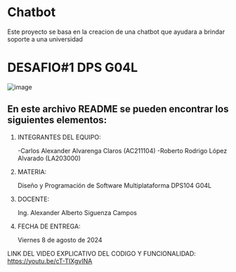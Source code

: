 # Chatbot
Este proyecto se basa en la creacion de una chatbot que ayudara a brindar soporte a una universidad

# DESAFIO#1 DPS G04L
![image](https://user-images.githubusercontent.com/79995182/188522186-37932faa-4194-4c29-b288-f1530fa68e41.png)

 ## En este archivo README se pueden encontrar los siguientes elementos:

 1) INTEGRANTES DEL EQUIPO:

     -Carlos Alexander Alvarenga Claros (AC211104)
     -Roberto Rodrigo López Alvarado (LA203000)
     
 2) MATERIA:

     Diseño y Programación de Software Multiplataforma DPS104 G04L

 3) DOCENTE:

      Ing. Alexander Alberto Siguenza Campos

 4) FECHA DE ENTREGA:

      Viernes 8 de agosto de 2024
      
 LINK DEL VIDEO EXPLICATIVO DEL CODIGO Y FUNCIONALIDAD:
 https://youtu.be/cT-TIXgvINA
